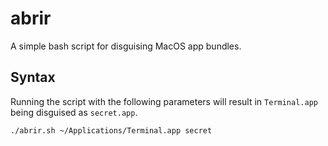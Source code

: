 # abrir
A simple bash script for disguising MacOS app bundles.

## Syntax
Running the script with the following parameters will result in `Terminal.app` being disguised as `secret.app`.
```sh
./abrir.sh ~/Applications/Terminal.app secret
```
